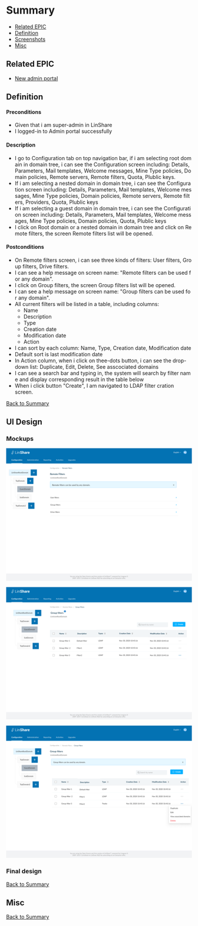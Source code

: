 # Summary

* [Related EPIC](#related-epic)
* [Definition](#definition)
* [Screenshots](#screenshots)
* [Misc](#misc)

## Related EPIC

* [New admin portal](./README.md)

## Definition

#### Preconditions

- Given that i am super-admin in LinShare 
- I logged-in to Admin portal successfully

#### Description

- I go to Configuration tab on top navigation bar, if i am selecting root domain in domain tree, i can see the Configuration screen including: Details, Parameters, Mail templates, Welcome messages, Mine Type policies, Domain policies, Remote servers, Remote filters, Quota, Plublic keys.
- If i am selecting a nested domain in domain tree, i can see the Configuration screen including: Details, Parameters, Mail templates, Welcome messages, Mine Type policies, Domain policies, Remote servers, Remote filters, Providers, Quota, Plublic keys 
- If i am selecting a guest domain in domain tree, i can see the Configuration screen including: Details, Parameters, Mail templates, Welcome messages, Mine Type policies, Domain policies, Quota, Plublic keys 
- I click on Root domain or a nested domain in domain tree and click on Remote filters, the screen Remote filters list will be opened.

#### Postconditions

- On Remote filters screen, i can see three kinds of filters: User filters, Group filters, Drive filters.
- I can see a help message on screen name: "Remote filters can be used for any domain".
- I click on Group filters, the screen Group filters list will be opened. 
- I can see a help message on screen name: "Group filters can be used for any domain".
- All current filters will be listed in a table, including columns: 
   - Name
   - Description
   - Type
   - Creation date
   - Modification date
   - Action
- I can sort by each column: Name, Type, Creation date, Modification date
- Default sort is last modification date
- In Action column, when i click on thee-dots button, i can see the drop-down list: Duplicate, Edit, Delete, See asscociated domains 
- I can see a search bar and typing in, the system will search by filter name and display corresponding result in the table below
- When i click button "Create", I am navigated to LDAP filter cration screen.

[Back to Summary](#summary)

## UI Design

### Mockups

![story25](./mockups/25.1.png)

![story25](./mockups/25.2.png)

![story25](./mockups/25.3.png)


### Final design

[Back to Summary](#summary)
## Misc

[Back to Summary](#summary)
